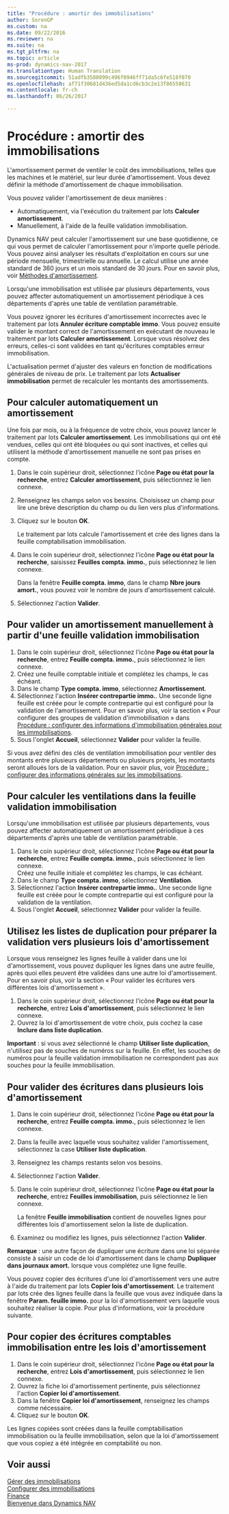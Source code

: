 ```yaml
---
title: "Procédure : amortir des immobilisations"
author: SorenGP
ms.custom: na
ms.date: 09/22/2016
ms.reviewer: na
ms.suite: na
ms.tgt_pltfrm: na
ms.topic: article
ms-prod: dynamics-nav-2017
ms.translationtype: Human Translation
ms.sourcegitcommit: 51adfb3588099c496f0946ff71da5c6fe518f070
ms.openlocfilehash: af71f30681d436ed5da1cd6cb3c2e13f86558631
ms.contentlocale: fr-ch
ms.lasthandoff: 06/26/2017

---
```


# <a name="how-to-depreciate-or-amortize-fixed-assets"></a>Procédure : amortir des immobilisations
L'amortissement permet de ventiler le coût des immobilisations, telles que les machines et le matériel, sur leur durée d'amortissement. Vous devez définir la méthode d'amortissement de chaque immobilisation.  

 Vous pouvez valider l'amortissement de deux manières :
- Automatiquement, via l'exécution du traitement par lots **Calculer amortissement**.
- Manuellement, à l'aide de la feuille validation immobilisation.  

Dynamics NAV peut calculer l'amortissement sur une base quotidienne, ce qui vous permet de calculer l'amortissement pour n'importe quelle période. Vous pouvez ainsi analyser les résultats d'exploitation en cours sur une période mensuelle, trimestrielle ou annuelle. Le calcul utilise une année standard de 360 jours et un mois standard de 30 jours. Pour en savoir plus, voir [Méthodes d'amortissement](fa-depreciation-methods.md).

Lorsqu'une immobilisation est utilisée par plusieurs départements, vous pouvez affecter automatiquement un amortissement périodique à ces départements d'après une table de ventilation paramétrable.  

Vous pouvez ignorer les écritures d'amortissement incorrectes avec le traitement par lots **Annuler écriture comptable immo**. Vous pouvez ensuite valider le montant correct de l'amortissement en exécutant de nouveau le traitement par lots **Calculer amortissement**. Lorsque vous résolvez des erreurs, celles-ci sont validées en tant qu'écritures comptables erreur immobilisation.  

L'actualisation permet d'ajuster des valeurs en fonction de modifications générales de niveau de prix. Le traitement par lots **Actualiser immobilisation** permet de recalculer les montants des amortissements.  

## <a name="to-calculate-a-depreciation-automatically"></a>Pour calculer automatiquement un amortissement
Une fois par mois, ou à la fréquence de votre choix, vous pouvez lancer le traitement par lots **Calculer amortissement**. Les immobilisations qui ont été vendues, celles qui ont été bloquées ou qui sont inactives, et celles qui utilisent la méthode d'amortissement manuelle ne sont pas prises en compte.    

1. Dans le coin supérieur droit, sélectionnez l'icône **Page ou état pour la recherche**, entrez **Calculer amortissement**, puis sélectionnez le lien connexe.  
2. Renseignez les champs selon vos besoins. Choisissez un champ pour lire une brève description du champ ou du lien vers plus d'informations.
3. Cliquez sur le bouton **OK**.  

    Le traitement par lots calcule l'amortissement et crée des lignes dans la feuille comptabilisation immobilisation.  
4. Dans le coin supérieur droit, sélectionnez l'icône **Page ou état pour la recherche**, saisissez **Feuilles compta. immo.**, puis sélectionnez le lien connexe.

    Dans la fenêtre **Feuille compta. immo**, dans le champ **Nbre jours amort.**, vous pouvez voir le nombre de jours d'amortissement calculé.  
5. Sélectionnez l'action **Valider**.

## <a name="to-post-a-depreciation-manually-from-the-fixed-asset-gl-journal"></a>Pour valider un amortissement manuellement à partir d'une feuille validation immobilisation
1. Dans le coin supérieur droit, sélectionnez l'icône **Page ou état pour la recherche**, entrez **Feuille compta. immo.**, puis sélectionnez le lien connexe.  
2. Créez une feuille comptable initiale et complétez les champs, le cas échéant.
3. Dans le champ **Type compta. immo**, sélectionnez **Amortissement**.
4. Sélectionnez l'action **Insérer contrepartie immo.**. Une seconde ligne feuille est créée pour le compte contrepartie qui est configuré pour la validation de l'amortissement. Pour en savoir plus, voir la section « Pour configurer des groupes de validation d'immobilisation » dans [Procédure : configurer des informations d'immobilisation générales pour les immobilisations](fa-how-setup-general.md).
5. Sous l'onglet **Accueil**, sélectionnez **Valider** pour valider la feuille.

Si vous avez défini des clés de ventilation immobilisation pour ventiler des montants entre plusieurs départements ou plusieurs projets, les montants seront alloués lors de la validation. Pour en savoir plus, voir [Procédure : configurer des informations générales sur les immobilisations](fa-how-setup-general.md).

## <a name="to-calculate-allocations-in-the-fixed-asset-gl-journal"></a>Pour calculer les ventilations dans la feuille validation immobilisation
Lorsqu'une immobilisation est utilisée par plusieurs départements, vous pouvez affecter automatiquement un amortissement périodique à ces départements d'après une table de ventilation paramétrable.  

1. Dans le coin supérieur droit, sélectionnez l'icône **Page ou état pour la recherche**, entrez **Feuille compta. immo.**, puis sélectionnez le lien connexe.   
Créez une feuille initiale et complétez les champs, le cas échéant.
3. Dans le champ **Type compta. immo**, sélectionnez **Ventilation**.
4. Sélectionnez l'action **Insérer contrepartie immo.**. Une seconde ligne feuille est créée pour le compte contrepartie qui est configuré pour la validation de la ventilation.
5. Sous l'onglet **Accueil**, sélectionnez **Valider** pour valider la feuille.

## <a name="use-duplication-lists-to-prepare-to-post-to-multiple-depreciation-books"></a>Utilisez les listes de duplication pour préparer la validation vers plusieurs lois d'amortissement  
Lorsque vous renseignez les lignes feuille à valider dans une loi d'amortissement, vous pouvez dupliquer les lignes dans une autre feuille, après quoi elles peuvent être validées dans une autre loi d'amortissement. Pour en savoir plus, voir la section « Pour valider les écritures vers différentes lois d'amortissement ».

1. Dans le coin supérieur droit, sélectionnez l'icône **Page ou état pour la recherche**, entrez **Lois d'amortissement**, puis sélectionnez le lien connexe.  
2. Ouvrez la loi d'amortissement de votre choix, puis cochez la case **Inclure dans liste duplication**.  

**Important** : si vous avez sélectionné le champ **Utiliser liste duplication**, n'utilisez pas de souches de numéros sur la feuille. En effet, les souches de numéros pour la feuille validation immobilisation ne correspondent pas aux souches pour la feuille immobilisation.

## <a name="to-post-entries-to-different-depreciation-books"></a>Pour valider des écritures dans plusieurs lois d'amortissement  
1. Dans le coin supérieur droit, sélectionnez l'icône **Page ou état pour la recherche**, entrez **Feuille compta. immo.**, puis sélectionnez le lien connexe.
2. Dans la feuille avec laquelle vous souhaitez valider l'amortissement, sélectionnez la case **Utiliser liste duplication**.
3. Renseignez les champs restants selon vos besoins.
4. Sélectionnez l'action **Valider**.
5. Dans le coin supérieur droit, sélectionnez l'icône **Page ou état pour la recherche**, entrez **Feuilles immobilisation**, puis sélectionnez le lien connexe.

    La fenêtre **Feuille immobilisation** contient de nouvelles lignes pour différentes lois d'amortissement selon la liste de duplication.   

6. Examinez ou modifiez les lignes, puis sélectionnez l'action **Valider**.

**Remarque** : une autre façon de dupliquer une écriture dans une loi séparée consiste à saisir un code de loi d'amortissement dans le champ **Dupliquer dans journaux amort.** lorsque vous complétez une ligne feuille.

Vous pouvez copier des écritures d'une loi d'amortissement vers une autre à l'aide du traitement par lots **Copier lois d'amortissement**. Le traitement par lots crée des lignes feuille dans la feuille que vous avez indiquée dans la fenêtre **Param. feuille immo.** pour la loi d'amortissement vers laquelle vous souhaitez réaliser la copie. Pour plus d'informations, voir la procédure suivante.

## <a name="to-copy-fixed-asset-ledger-entries-between-depreciation-books"></a>Pour copier des écritures comptables immobilisation entre les lois d'amortissement  
1. Dans le coin supérieur droit, sélectionnez l'icône **Page ou état pour la recherche**, entrez **Lois d'amortissement**, puis sélectionnez le lien connexe.
2. Ouvrez la fiche loi d'amortissement pertinente, puis sélectionnez l'action **Copier loi d'amortissement**.  
3. Dans la fenêtre **Copier loi d'amortissement**, renseignez les champs comme nécessaire.  
4. Cliquez sur le bouton **OK**.  

Les lignes copiées sont créées dans la feuille comptabilisation immobilisation ou la feuille immobilisation, selon que la loi d'amortissement que vous copiez a été intégrée en comptabilité ou non.

## <a name="see-also"></a>Voir aussi
[Gérer des immobilisations](fa-manage.md)  
[Configurer des immobilisations](fa-setup.md)  
[Finance](finance-setup.md)  
[Bienvenue dans Dynamics NAV](across-get-started.md)

